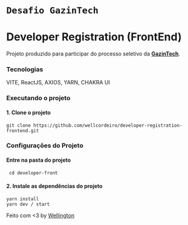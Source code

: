 # `Desafio GazinTech`
# **Developer Registration (FrontEnd)**

Projeto produzido para participar do processo seletivo da [**GazinTech**](https://gazin.com.br/).


### **Tecnologias**
VITE, ReactJS, AXIOS, YARN, CHAKRA UI

### **Executando o projeto**

#### **1.** Clone o projeto

```
git clone https://github.com/wellcordeiro/developer-registration-frontend.git
```

### Configurações do Projeto
#### Entre na pasta do projeto
```
 cd developer-front
```
#### **2.** Instale as dependências do projeto
```     
yarn install
yarn dev / start
```

Feito com <3 by [Wellington](https://github.com/wellcordeiro)